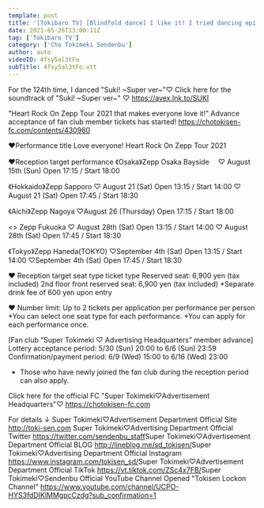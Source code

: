 ```yaml
---
template: post
title: '[Tokibaro TV] [Blindfold dance] I like it! I tried dancing epi 124'
date: 2021-05-26T13:00:11Z
tag: ['Tokibaro TV']
category: ['Cho Tokimeki Sendenbu']
author: auto 
videoID: 4fsy5al3tFo
subTitle: 4fsy5al3tFo.vtt
---
```

For the 124th time, I danced "Suki! ~Super ver~"♡
Click here for the soundtrack of "Suki! ~Super ver~" ♡ https://avex.lnk.to/SUKI

"Heart Rock On Zepp Tour 2021 that makes everyone love it!"
Advance acceptance of fan club member tickets has started!
https://chotokisen-fc.com/contents/430960

♥Performance title
Love everyone! Heart Rock On Zepp Tour 2021

♥Reception target performance
《Osaka》Zepp Osaka Bayside　
♡ August 15th (Sun) Open 17:15 / Start 18:00

《Hokkaido》Zepp Sapporo
♡ August 21 (Sat) Open 13:15 / Start 14:00
♡ August 21 (Sat) Open 17:45 / Start 18:30

《Aichi》Zepp Nagoya
♡August 26 (Thursday) Open 17:15 / Start 18:00

<<Fukuoka>> Zepp Fukuoka
♡ August 28th (Sat) Open 13:15 / Start 14:00
♡ August 28th (Sat) Open 17:45 / Start 18:30

《Tokyo》Zepp Haneda(TOKYO)
♡September 4th (Sat) Open 13:15 / Start 14:00
♡September 4th (Sat) Open 17:45 / Start 18:30

♥ Reception target seat type ticket type
Reserved seat: 6,900 yen (tax included)
2nd floor front reserved seat: 6,900 yen (tax included)
*Separate drink fee of 600 yen upon entry

♥ Number limit: Up to 2 tickets per application per performance per person
*You can select one seat type for each performance.
*You can apply for each performance once.

[Fan club “Super Tokimeki ♡ Advertising Headquarters” member advance]
Lottery acceptance period: 5/30 (Sun) 20:00 to 6/6 (Sun) 23:59
Confirmation/payment period: 6/9 (Wed) 15:00 to 6/16 (Wed) 23:00

* Those who have newly joined the fan club during the reception period can also apply.

Click here for the official FC "Super Tokimeki♡Advertisement Headquarters"♡
https://chotokisen-fc.com​

For details ↓
Super Tokimeki♡Advertisement Department Official Site
http://toki-sen.com​
Super Tokimeki♡Advertising Department Official Twitter
https://twitter.com/sendenbu_staff​
Super Tokimeki♡Advertisement Department Official BLOG
http://lineblog.me/sd_tokisen/​
Super Tokimeki♡Advertising Department Official Instagram
https://www.instagram.com/tokisen_sd/​
Super Tokimeki♡Advertisement Department Official TikTok
https://vt.tiktok.com/ZSc4x7FB/​
Super Tokimeki♡Sendenbu Official YouTube Channel Opened
"Tokisen Lockon Channel"
https://www.youtube.com/channel/UCPO-HYS3fdDIKlMMgpcCzdg?sub_confirmation=1